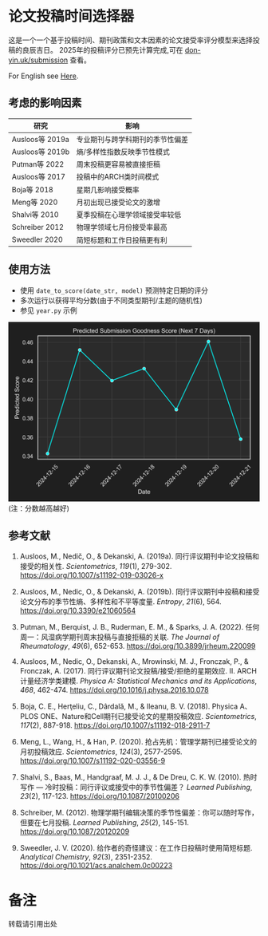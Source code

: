 # 论文投稿时间选择器
这是一个一个基于投稿时间、期刊政策和文本因素的论文接受率评分模型来选择投稿的良辰吉日。
2025年的投稿评分已预先计算完成,可在 [don-yin.uk/submission](https://don-yin.uk/submission) 查看。

For English see [Here](README-en.md).

## 考虑的影响因素
| 研究            | 影响                             |
|-----------------|--------------------------------|
| Ausloos等 2019a | 专业期刊与跨学科期刊的季节性偏差 |
| Ausloos等 2019b | 熵/多样性指数反映季节性模式      |
| Putman等 2022   | 周末投稿更容易被直接拒稿         |
| Ausloos等 2017  | 投稿中的ARCH类时间模式           |
| Boja等 2018     | 星期几影响接受概率               |
| Meng等 2020     | 月初出现已接受论文的激增         |
| Shalvi等 2010   | 夏季投稿在心理学领域接受率较低   |
| Schreiber 2012  | 物理学领域七月份接受率最高       |
| Sweedler 2020   | 简短标题和工作日投稿更有利       |

## 使用方法
- 使用 `date_to_score(date_str, model)` 预测特定日期的评分
- 多次运行以获得平均分数(由于不同类型期刊/主题的随机性)
- 参见 `year.py` 示例

![预测投稿评分](public/submission_score.png)
(注：分数越高越好)

## 参考文献
1. Ausloos, M., Nedič, O., & Dekanski, A. (2019a). 同行评议期刊中论文投稿和接受的相关性. *Scientometrics*, *119*(1), 279-302. https://doi.org/10.1007/s11192-019-03026-x

2. Ausloos, M., Nedic, O., & Dekanski, A. (2019b). 同行评议期刊中投稿和接受论文分布的季节性熵、多样性和不平等度量. *Entropy*, *21*(6), 564. https://doi.org/10.3390/e21060564

3. Putman, M., Berquist, J. B., Ruderman, E. M., & Sparks, J. A. (2022). 任何周一：风湿病学期刊周末投稿与直接拒稿的关联. *The Journal of Rheumatology*, *49*(6), 652-653. https://doi.org/10.3899/jrheum.220099

4. Ausloos, M., Nedic, O., Dekanski, A., Mrowinski, M. J., Fronczak, P., & Fronczak, A. (2017). 同行评议期刊论文投稿/接受/拒绝的星期效应. II. ARCH计量经济学类建模. *Physica A: Statistical Mechanics and its Applications*, *468*, 462-474. https://doi.org/10.1016/j.physa.2016.10.078

5. Boja, C. E., Herţeliu, C., Dârdală, M., & Ileanu, B. V. (2018). Physica A、PLOS ONE、Nature和Cell期刊已接受论文的星期投稿效应. *Scientometrics*, *117*(2), 887-918. https://doi.org/10.1007/s11192-018-2911-7

6. Meng, L., Wang, H., & Han, P. (2020). 抢占先机：管理学期刊已接受论文的月初投稿效应. *Scientometrics*, *124*(3), 2577-2595. https://doi.org/10.1007/s11192-020-03556-9

7. Shalvi, S., Baas, M., Handgraaf, M. J. J., & De Dreu, C. K. W. (2010). 热时写作 — 冷时投稿：同行评议或接受中的季节性偏差？ *Learned Publishing*, *23*(2), 117-123. https://doi.org/10.1087/20100206

8. Schreiber, M. (2012). 物理学期刊编辑决策的季节性偏差：你可以随时写作，但要在七月投稿. *Learned Publishing*, *25*(2), 145-151. https://doi.org/10.1087/20120209

9. Sweedler, J. V. (2020). 给作者的奇怪建议：在工作日投稿时使用简短标题. *Analytical Chemistry*, *92*(3), 2351-2352. https://doi.org/10.1021/acs.analchem.0c00223

# 备注
转载请引用出处